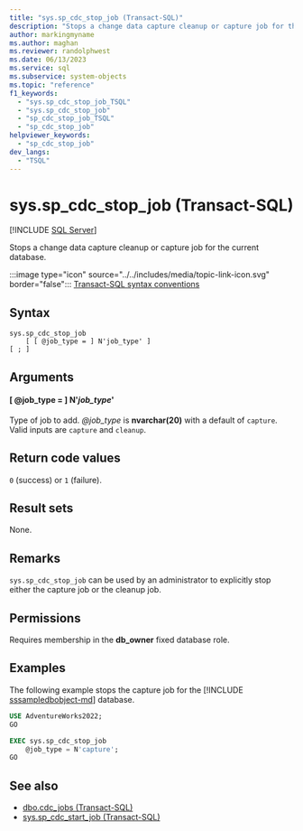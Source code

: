 ```yaml
---
title: "sys.sp_cdc_stop_job (Transact-SQL)"
description: "Stops a change data capture cleanup or capture job for the current database."
author: markingmyname
ms.author: maghan
ms.reviewer: randolphwest
ms.date: 06/13/2023
ms.service: sql
ms.subservice: system-objects
ms.topic: "reference"
f1_keywords:
  - "sys.sp_cdc_stop_job_TSQL"
  - "sys.sp_cdc_stop_job"
  - "sp_cdc_stop_job_TSQL"
  - "sp_cdc_stop_job"
helpviewer_keywords:
  - "sp_cdc_stop_job"
dev_langs:
  - "TSQL"
---
```

# sys.sp_cdc_stop_job (Transact-SQL)

[!INCLUDE [SQL Server](../../includes/applies-to-version/sqlserver.md)]

Stops a change data capture cleanup or capture job for the current database.

:::image type="icon" source="../../includes/media/topic-link-icon.svg" border="false"::: [Transact-SQL syntax conventions](../../t-sql/language-elements/transact-sql-syntax-conventions-transact-sql.md)

## Syntax

```syntaxsql
sys.sp_cdc_stop_job
    [ [ @job_type = ] N'job_type' ]
[ ; ]
```

## Arguments

#### [ @job_type = ] N'*job_type*'

Type of job to add. *@job_type* is **nvarchar(20)** with a default of `capture`. Valid inputs are `capture` and `cleanup`.

## Return code values

`0` (success) or `1` (failure).

## Result sets

None.

## Remarks

`sys.sp_cdc_stop_job` can be used by an administrator to explicitly stop either the capture job or the cleanup job.

## Permissions

Requires membership in the **db_owner** fixed database role.

## Examples

The following example stops the capture job for the [!INCLUDE [sssampledbobject-md](../../includes/sssampledbobject-md.md)] database.

```sql
USE AdventureWorks2022;
GO

EXEC sys.sp_cdc_stop_job
    @job_type = N'capture';
GO
```

## See also

- [dbo.cdc_jobs (Transact-SQL)](../system-tables/dbo-cdc-jobs-transact-sql.md)
- [sys.sp_cdc_start_job (Transact-SQL)](sys-sp-cdc-start-job-transact-sql.md)
